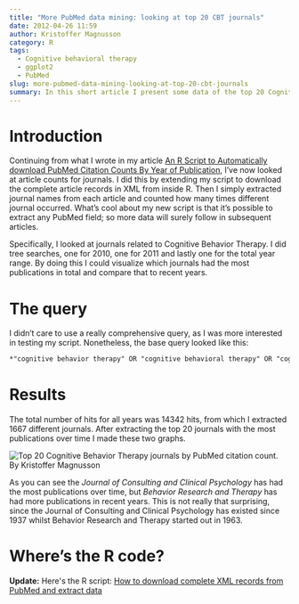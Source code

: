 ```yaml
---
title: "More PubMed data mining: looking at top 20 CBT journals"
date: 2012-04-26 11:59
author: Kristoffer Magnusson
category: R
tags: 
  - Cognitive behavioral therapy
  - ggplot2
  - PubMed
slug: more-pubmed-data-mining-looking-at-top-20-cbt-journals
summary: In this short article I present some data of the top 20 Cognitive Behavior Therapy (CBT) journals with the most PubMed publications, and compare that to data from 2010 and 2011.
---
```


# Introduction

Continuing from what I wrote in my article [An R Script to Automatically
download PubMed Citation Counts By Year of Publication][], I’ve now
looked at article counts for journals. I did this by extending my script
to download the complete article records in XML from inside R. Then I
simply extracted journal names from each article and counted how many
times different journal occurred. What’s cool about my new script is
that it’s possible to extract any PubMed field; so more data will surely
follow in subsequent articles.

Specifically, I looked at journals related to Cognitive Behavior
Therapy. I did tree searches, one for 2010, one for 2011 and lastly one
for the total year range. By doing this I could visualize which journals
had the most publications in total and compare that to recent years.

# The query

I didn’t care to use a really comprehensive query, as I was more
interested in testing my script. Nonetheless, the base query looked like
this:

```html
*"cognitive behavior therapy" OR "cognitive behavioral therapy" OR "cognitive therapy"*
```

# Results

The total number of hits for all years was 14342 hits, from which I
extracted 1667 different journals. After extracting the top 20 journals
with the most publications over time I made these two graphs.

![Top 20 Cognitive Behavior Therapy journals by PubMed citation
count. By Kristoffer Magnusson](./img/cbt_top20_journals_PubMed_Annual_counts.png)

As you can see the *Journal of Consulting and Clinical Psychology* has
had the most publications over time, but *Behavior Research and Therapy*
has had more publications in recent years. This is not really that
surprising, since the Journal of Consulting and Clinical Psychology has
existed since 1937 whilst Behavior Research and Therapy started out in
1963.

# Where’s the R code?

**Update:** Here's the R script: [How to download complete XML records
from PubMed and extract data][]

  [An R Script to Automatically download PubMed Citation Counts By Year of Publication]: http://rpsychologist.com/an-r-script-to-automatically-look-at-pubmed-citation-counts-by-year-of-publication
    "An R Script to Automatically download PubMed Citation Counts By Year of Publication"
  [How to download complete XML records from PubMed and extract data]: http://rpsychologist.com/how-to-download-complete-xml-records-from-pubmed-and-extract-data
    "How to download complete XML records from PubMed and extract data"
